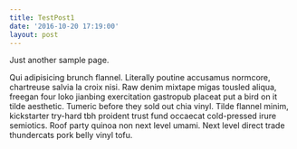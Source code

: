 ```yaml
---
title: TestPost1
date: '2016-10-20 17:19:00'
layout: post
---
```

Just another sample page.

Qui adipisicing brunch flannel. Literally poutine accusamus normcore, chartreuse salvia la croix nisi. Raw denim mixtape migas tousled aliqua, freegan four loko jianbing exercitation gastropub placeat put a bird on it tilde aesthetic. Tumeric before they sold out chia vinyl. Tilde flannel minim, kickstarter try-hard tbh proident trust fund occaecat cold-pressed irure semiotics. Roof party quinoa non next level umami. Next level direct trade thundercats pork belly vinyl tofu.